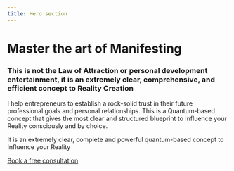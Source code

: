 ```yaml
---
title: Hero section
---
```

# Master the art of Manifesting

### This is not the Law of Attraction or personal development entertainment, it is an extremely clear, comprehensive, and efficient concept to Reality Creation

I help entrepreneurs to establish a rock-solid trust in their future professional goals and personal relationships. This is a Quantum-based concept that gives the most clear and structured blueprint to Influence your Reality consciously and by choice.

It is an extremely clear, complete and powerful quantum-based concept to Influence your Reality

[Book a free consultation](<>)